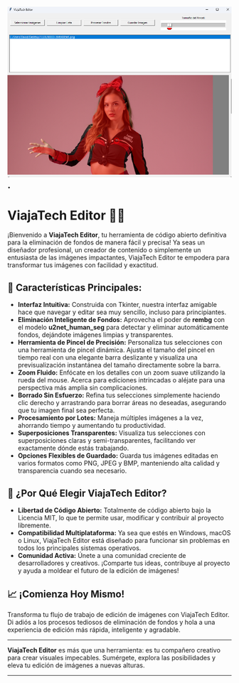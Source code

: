 ![](https://github.com/viajatech/Editor/blob/main/Editor%20GUI.png).
----
# ViajaTech Editor 🚀✨

¡Bienvenido a **ViajaTech Editor**, tu herramienta de código abierto definitiva para la eliminación de fondos de manera fácil y precisa! Ya seas un diseñador profesional, un creador de contenido o simplemente un entusiasta de las imágenes impactantes, ViajaTech Editor te empodera para transformar tus imágenes con facilidad y exactitud.

## 🌟 **Características Principales:**

- **Interfaz Intuitiva:** Construida con Tkinter, nuestra interfaz amigable hace que navegar y editar sea muy sencillo, incluso para principiantes.
- **Eliminación Inteligente de Fondos:** Aprovecha el poder de **rembg** con el modelo **u2net_human_seg** para detectar y eliminar automáticamente fondos, dejándote imágenes limpias y transparentes.
- **Herramienta de Pincel de Precisión:** Personaliza tus selecciones con una herramienta de pincel dinámica. Ajusta el tamaño del pincel en tiempo real con una elegante barra deslizante y visualiza una previsualización instantánea del tamaño directamente sobre la barra.
- **Zoom Fluido:** Enfócate en los detalles con un zoom suave utilizando la rueda del mouse. Acerca para ediciones intrincadas o aléjate para una perspectiva más amplia sin complicaciones.
- **Borrado Sin Esfuerzo:** Refina tus selecciones simplemente haciendo clic derecho y arrastrando para borrar áreas no deseadas, asegurando que tu imagen final sea perfecta.
- **Procesamiento por Lotes:** Maneja múltiples imágenes a la vez, ahorrando tiempo y aumentando tu productividad.
- **Superposiciones Transparentes:** Visualiza tus selecciones con superposiciones claras y semi-transparentes, facilitando ver exactamente dónde estás trabajando.
- **Opciones Flexibles de Guardado:** Guarda tus imágenes editadas en varios formatos como PNG, JPEG y BMP, manteniendo alta calidad y transparencia cuando sea necesario.

## 🔧 **¿Por Qué Elegir ViajaTech Editor?**

- **Libertad de Código Abierto:** Totalmente de código abierto bajo la Licencia MIT, lo que te permite usar, modificar y contribuir al proyecto libremente.
- **Compatibilidad Multiplataforma:** Ya sea que estés en Windows, macOS o Linux, ViajaTech Editor está diseñado para funcionar sin problemas en todos los principales sistemas operativos.
- **Comunidad Activa:** Únete a una comunidad creciente de desarrolladores y creativos. ¡Comparte tus ideas, contribuye al proyecto y ayuda a moldear el futuro de la edición de imágenes!

## 📈 **¡Comienza Hoy Mismo!**

Transforma tu flujo de trabajo de edición de imágenes con ViajaTech Editor. Di adiós a los procesos tediosos de eliminación de fondos y hola a una experiencia de edición más rápida, inteligente y agradable.

---

**ViajaTech Editor** es más que una herramienta: es tu compañero creativo para crear visuales impecables. Sumérgete, explora las posibilidades y eleva tu edición de imágenes a nuevas alturas.

---
